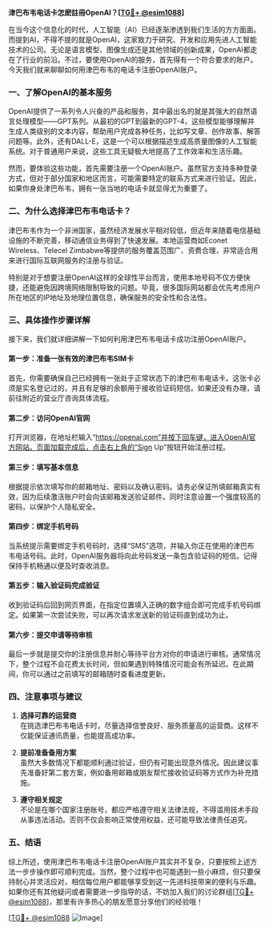 **津巴布韦电话卡怎麽註冊OpenAI？[[TG💪+ @esim1088](https://t.me/s/esim1088)]**

在当今这个信息化的时代，人工智能（AI）已经逐渐渗透到我们生活的方方面面。而提到AI，不得不提的就是OpenAI，这家致力于研究、开发和应用先进人工智能技术的公司。无论是语言模型、图像生成还是其他领域的创新成果，OpenAI都走在了行业的前沿。不过，要使用OpenAI的服务，首先得有一个符合要求的账户。今天我们就来聊聊如何用津巴布韦的电话卡注册OpenAI账户。

### 一、了解OpenAI的基本服务

OpenAI提供了一系列令人兴奋的产品和服务，其中最出名的就是其强大的自然语言处理模型——GPT系列。从最初的GPT到最新的GPT-4，这些模型能够理解并生成人类级别的文本内容，帮助用户完成各种任务，比如写文章、创作故事、解答问题等。此外，还有DALL-E，这是一个可以根据描述生成高质量图像的人工智能系统。对于普通用户来说，这些工具无疑极大地提高了工作效率和生活乐趣。

然而，要体验这些功能，首先需要注册一个OpenAI账户。虽然官方支持多种登录方式，但对于部分国家和地区而言，可能需要特定的联系方式来进行验证。因此，如果你身处津巴布韦，拥有一张当地的电话卡就显得尤为重要了。

### 二、为什么选择津巴布韦电话卡？

津巴布韦作为一个非洲国家，虽然经济发展水平相对较低，但近年来随着电信基础设施的不断完善，移动通信业务得到了快速发展。本地运营商如Econet Wireless、Telecel Zimbabwe等提供的服务覆盖范围广、资费合理，非常适合用来进行国际互联网服务的注册与验证。

特别是对于想要注册OpenAI这样的全球性平台而言，使用本地号码不仅方便快捷，还能避免因跨境网络限制导致的问题。毕竟，很多国际网站都会优先考虑用户所在地区的IP地址及地理位置信息，确保服务的安全性和合法性。

### 三、具体操作步骤详解

接下来，我们就详细讲解一下如何利用津巴布韦电话卡成功注册OpenAI账户。

#### 第一步：准备一张有效的津巴布韦SIM卡
首先，你需要确保自己已经拥有一张处于正常状态下的津巴布韦电话卡。这张卡必须是实名登记过的，并且有足够的余额用于接收验证码短信。如果还没有办理，请前往附近的营业厅咨询具体流程。

#### 第二步：访问OpenAI官网
打开浏览器，在地址栏输入“https://openai.com”并按下回车键，进入OpenAI官方网站。页面加载完成后，点击右上角的“Sign Up”按钮开始注册过程。

#### 第三步：填写基本信息
根据提示依次填写你的邮箱地址、密码以及确认密码。请务必保证所填邮箱真实有效，因为后续激活账户时会向该邮箱发送验证邮件。同时注意设置一个强度较高的密码，以保护个人隐私安全。

#### 第四步：绑定手机号码
当系统提示需要绑定手机号码时，选择“SMS”选项，并输入你正在使用的津巴布韦电话号码。此时，OpenAI服务器将向此号码发送一条包含验证码的短信。记得保持手机畅通以便及时查收消息。

#### 第五步：输入验证码完成验证
收到验证码后回到网页界面，在指定位置填入正确的数字组合即可完成手机号码绑定。如果第一次尝试失败，可以再次请求发送新的验证码直到成功为止。

#### 第六步：提交申请等待审核
最后一步就是提交你的注册信息并耐心等待平台方对你的申请进行审核。通常情况下，整个过程不会花费太长时间，但如果遇到特殊情况可能会有所延迟。在此期间，你可以通过之前填写的邮箱随时查看进度更新。

### 四、注意事项与建议

1. **选择可靠的运营商**  
   在挑选津巴布韦电话卡时，尽量选择信誉良好、服务质量高的运营商。这样不仅能保证通讯质量，也能提高成功率。

2. **提前准备备用方案**  
   虽然大多数情况下都能顺利通过验证，但仍有可能出现意外情况。因此建议事先准备好第二套方案，例如备用邮箱或朋友帮忙接收验证码等方式作为补充措施。

3. **遵守相关规定**  
   不论是在哪个国家注册账号，都应严格遵守相关法律法规，不得滥用技术手段从事违法活动。否则不仅会影响正常使用权益，还可能导致法律责任追究。

### 五、结语

综上所述，使用津巴布韦电话卡注册OpenAI账户其实并不复杂，只要按照上述方法一步步操作即可顺利完成。当然，整个过程中也可能遇到一些小麻烦，但只要保持耐心并灵活应对，相信每位用户都能够享受到这一先进科技带来的便利与乐趣。如果你还有其他疑问或者需要进一步指导的话，不妨加入我们的讨论群组[[TG💪+ @esim1088](https://t.me/s/esim1088)]，那里有许多热心的朋友愿意分享他们的经验哦！

[[TG💪+ @esim1088](https://t.me/s/esim1088) ![Image](https://i.postimg.cc/4NQfJmqS/Snipaste-2025-05-13-00-14-12.png)]